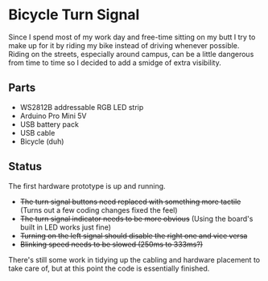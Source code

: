 # Bicycle Turn Signal 
Since I spend most of my work day and free-time sitting on my butt I try to make up for it by riding my bike instead of driving whenever possible. Riding on the streets, especially around campus, can be a little dangerous from time to time so I decided to add a smidge of extra visibility.


## Parts
- WS2812B addressable RGB LED strip
- Arduino Pro Mini 5V
- USB battery pack
- USB cable
- Bicycle (duh)

## Status
The first hardware prototype is up and running.
- ~~The turn signal buttons need replaced with something more tactile~~ (Turns out a few coding changes fixed the feel)
- ~~The turn signal indicator needs to be more obvious~~ (Using the board's built in LED works just fine)
- ~~Turning on the left signal should disable the right one and vice versa~~
- ~~Blinking speed needs to be slowed (250ms to 333ms?)~~


There's still some work in tidying up the cabling and hardware placement to take care of, but at this point the code is essentially finished.
